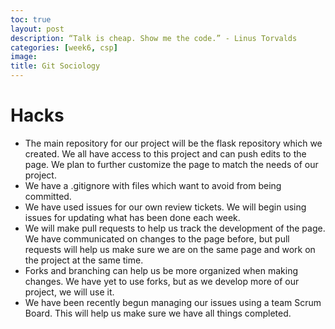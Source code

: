 ```yaml
---
toc: true
layout: post
description: “Talk is cheap. Show me the code.” - Linus Torvalds
categories: [week6, csp]
image: 
title: Git Sociology
---
```


# Hacks

- The main repository for our project will be the flask repository which we created. We all have access to this project and can push edits to the page. We plan to further customize the page to match the needs of our project.
- We have a .gitignore with files which want to avoid from being committed.
- We have used issues for our own review tickets. We will begin using issues for updating what has been done each week. 
- We will make pull requests to help us track the development of the page. We have communicated on changes to the page before, but pull requests will help us make sure we are on the same page and work on the project at the same time.
- Forks and branching can help us be more organized when making changes. We have yet to use forks, but as we develop more of our project, we will use it.
- We have been recently begun managing our issues using a team Scrum Board. This will help us make sure we have all things completed.